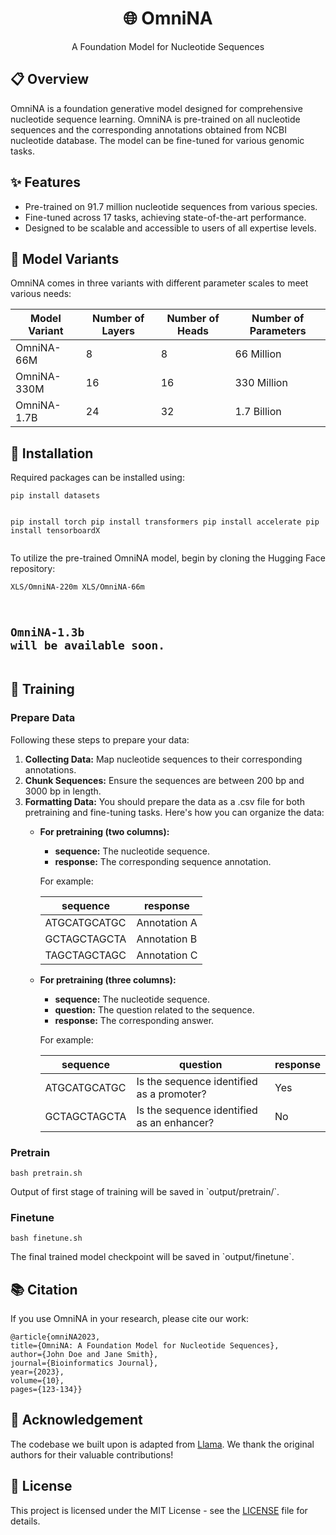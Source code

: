 <!DOCTYPE html> <html lang="en"> <head>     <meta charset="UTF-8">     <meta name="viewport" content="width=device-width, initial-scale=1.0">     <title>OmniNA</title> </head> <body>     <div align="center">         <h1> 🌐 OmniNA</h1>         <p>A Foundation Model for Nucleotide Sequences</p>     </div>      <h2>📋 Overview</h2>     <p>         OmniNA is a foundation generative model designed for comprehensive nucleotide sequence learning.          OmniNA is pre-trained on all nucleotide sequences and the corresponding annotations obtained from NCBI nucleotide database.          The model can be fine-tuned for various genomic tasks.     </p>      <h2>✨ Features</h2>     <ul>         <li>Pre-trained on 91.7 million nucleotide sequences from various species.</li>         <li>Fine-tuned across 17 tasks, achieving state-of-the-art performance.</li>         <li>Designed to be scalable and accessible to users of all expertise levels.</li>     </ul>      <h2>🔗 Model Variants</h2>     <p>OmniNA comes in three variants with different parameter scales to meet various needs:</p>     <table>         <thead>             <tr>                 <th>Model Variant</th>                 <th>Number of Layers</th>                 <th>Number of Heads</th>                 <th>Number of Parameters</th>             </tr>         </thead>         <tbody>             <tr>                 <td>OmniNA-66M</td>                 <td>8</td>                 <td>8</td>                 <td>66 Million</td>             </tr>             <tr>                 <td>OmniNA-330M</td>                 <td>16</td>                 <td>16</td>                 <td>330 Million</td>             </tr>             <tr>                 <td>OmniNA-1.7B</td>                 <td>24</td>                 <td>32</td>                 <td>1.7 Billion</td>             </tr>         </tbody>     </table>      <h2>🔨 Installation</h2>     <p>Required packages can be installed using:</p>     <pre><code>pip install datasets
pip install torch
pip install transformers
pip install accelerate
pip install tensorboardX</code></pre>     <p>To utilize the pre-trained OmniNA model, begin by cloning the Hugging Face repository:</p>     <pre><code>XLS/OmniNA-220m
XLS/OmniNA-66m 
## OmniNA-1.3b will be available soon.</code></pre>      <h2>🌸 Training</h2>     <h3>Prepare Data</h3>
<p>Following these steps to prepare your data:</p>
<ol>
    <li><strong>Collecting Data:</strong> Map nucleotide sequences to their corresponding annotations.</li>
    <li><strong>Chunk Sequences:</strong> Ensure the sequences are between 200 bp and 3000 bp in length.</li>
    <li><strong>Formatting Data:</strong> You should prepare the data as a .csv file for both pretraining and fine-tuning tasks. Here's how you can organize the data:</li>
    <ul>
        <li><strong>For pretraining (two columns):</strong></li>
        <ul>
            <li><strong>sequence:</strong> The nucleotide sequence.</li>
            <li><strong>response:</strong> The corresponding sequence annotation.</li>
        </ul>
        <p>For example:</p>
        <table>
            <thead>
                <tr>
                    <th>sequence</th>
                    <th>response</th>
                </tr>
            </thead>
            <tbody>
                <tr>
                    <td>ATGCATGCATGC</td>
                    <td>Annotation A</td>
                </tr>
                <tr>
                    <td>GCTAGCTAGCTA</td>
                    <td>Annotation B</td>
                </tr>
                <tr>
                    <td>TAGCTAGCTAGC</td>
                    <td>Annotation C</td>
                </tr>
            </tbody>
        </table>
        <li><strong>For pretraining (three columns):</strong></li>
        <ul>
            <li><strong>sequence:</strong> The nucleotide sequence.</li>
            <li><strong>question:</strong> The question related to the sequence.</li>
            <li><strong>response:</strong> The corresponding answer.</li>
        </ul>
        <p>For example:</p>
        <table>
            <thead>
                <tr>
                    <th>sequence</th>
                    <th>question</th>
                    <th>response</th>
                </tr>
            </thead>
            <tbody>
                <tr>
                    <td>ATGCATGCATGC</td>
                    <td>Is the sequence identified as a promoter?</td>
                    <td>Yes</td>
                </tr>
                <tr>
                    <td>GCTAGCTAGCTA</td>
                    <td>Is the sequence identified as an enhancer?</td>
                    <td>No</td>
                </tr>
            </tbody>
        </table>
    </ul>
</ol>

<h3>Pretrain</h3>
<p>
    <code>bash pretrain.sh</code>
</p>
<p>Output of first stage of training will be saved in `output/pretrain/`.</p>

<h3>Finetune</h3>
<p>
    <code>bash finetune.sh</code>
</p>
<p>The final trained model checkpoint will be saved in `output/finetune`.</p>

<h2>📚 Citation</h2>     
<p>If you use OmniNA in your research, please cite our work:</p>     
<pre><code>@article{omniNA2023,
title={OmniNA: A Foundation Model for Nucleotide Sequences},
author={John Doe and Jane Smith},
journal={Bioinformatics Journal},
year={2023},
volume={10},
pages={123-134}}</code></pre>      

<h2>🌟 Acknowledgement</h2>     
<p>The codebase we built upon is adapted from <a href="https://github.com/meta-llama/llama">Llama</a>. We thank the original authors for their valuable contributions!</p>     
<h2>📄 License</h2>     
<p>This project is licensed under the MIT License - see the <a href="LICENSE">LICENSE</a> file for details.</p> 
</body> 
</html>


